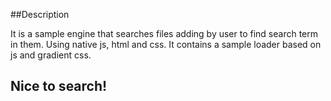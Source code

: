 
##Description

It is a sample engine that searches files adding by user to find search term in them. 
Using native js, html and css. It contains a sample loader based on js and gradient css.

## Nice to search!
